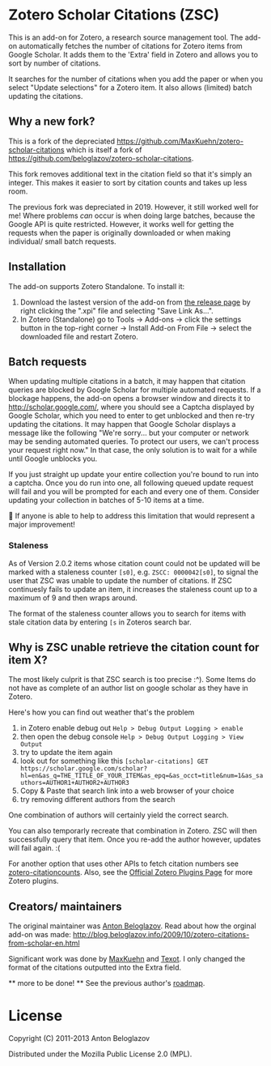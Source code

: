 # Zotero Scholar Citations (ZSC)
This is an add-on for Zotero, a research source management tool. The add-on automatically fetches the number of citations for Zotero items from Google Scholar. It adds them to the 'Extra' field in Zotero and allows you to sort by number of citations. 

It searches for the number of citations when you add the paper or when you select "Update selections" for a Zotero item. It also allows (limited) batch updating the citations.

## Why a new fork?

This is a fork of the depreciated https://github.com/MaxKuehn/zotero-scholar-citations which is itself a fork of https://github.com/beloglazov/zotero-scholar-citations. 

This fork removes additional text in the citation field so that it's simply an integer. This makes it easier to sort by citation counts and takes up less room.

The previous fork was depreciated in 2019. However, it still worked well for me! Where problems *can* occur is when doing large batches, because the Google API is quite restricted. However, it works well for getting the requests when the paper is originally downloaded or when making individual/ small batch requests. 

## Installation
The add-on supports Zotero Standalone. To install it:
1. Download the lastest version of the add-on from [the release page](https://github.com/smlum/zotero-scholar-citations/releases) by right clicking the ".xpi" file and selecting "Save Link As...".
2. In Zotero (Standalone) go to Tools -> Add-ons -> click the settings button in the top-right corner -> Install Add-on From File -> select the downloaded file and restart Zotero.

## Batch requests
When updating multiple citations in a batch, it may happen that citation queries are blocked by Google Scholar for multiple automated requests. If a blockage happens, the add-on opens a browser window and directs it to http://scholar.google.com/, where you should see a Captcha displayed by Google Scholar, which you need to enter to get unblocked and then re-try updating the citations. It may happen that Google Scholar displays a message like the following "We're sorry... but your computer or network may be sending automated queries. To protect our users, we can't process your request right now." In that case, the only solution is to wait for a while until Google unblocks you.

If you just straight up update your entire collection you're bound to run into a captcha. Once you do run into one, all following queued update request will fail and you will be prompted for each and every one of them. Consider updating your collection in batches of 5-10 items at a time.

🚨 If anyone is able to help to address this limitation that would represent a major improvement!

### Staleness
As of Version 2.0.2 items whose citation count could not be updated will be marked with a staleness counter `[s0]`, e.g. `ZSCC: 0000042[s0]`, to signal the user that ZSC was unable to update the number of citations. If ZSC continuesly fails to update an item, it increases the staleness count up to a maximum of 9 and then wraps around.

The format of the staleness counter allows you to search for items with stale citation data by entering `[s` in Zoteros search bar.

## Why is ZSC unable retrieve the citation count for item X?
The most likely culprit is that ZSC search is too precise :^). Some Items do not have as complete of an author list on google scholar as they have in Zotero.

Here's how you can find out weather that's the problem
1. in Zotero enable debug out `Help > Debug Output Logging > enable`
1. then open the debug console `Help > Debug Output Logging > View Output`
1. try to update the item again
1. look out for something like this `[scholar-citations] GET https://scholar.google.com/scholar?hl=en&as_q=THE_TITLE_OF_YOUR_ITEM&as_epq=&as_occt=title&num=1&as_sauthors=AUTHOR1+AUTHOR2+AUTHOR3`
1. Copy & Paste that search link into a web browser of your choice
1. try removing different authors from the search

One combination of authors will certainly yield the correct search.

You can also temporarly recreate that combination in Zotero. ZSC will then successfully query that item. Once you re-add the author however, updates will fail again. :(

For another option that uses other APIs to fetch citation numbers see [zotero-citationcounts](https://github.com/eschnett/zotero-citationcounts). Also, see the [Official Zotero Plugins Page](https://www.zotero.org/support/plugins) for more Zotero plugins.

## Creators/ maintainers

The original maintainer was [Anton Beloglazov](https://github.com/beloglazov). Read about how the orginal add-on was made: http://blog.beloglazov.info/2009/10/zotero-citations-from-scholar-en.html

Significant work was done by [MaxKuehn](https://github.com/MaxKuehn) and [Texot](https://github.com/tete1030). I only changed the format of the citations outputted into the Extra field. 

** more to be done! ** See the previous author's [roadmap](https://github.com/smlum/zotero-scholar-citations/blob/develop/RoadMap.md).

# License

Copyright (C) 2011-2013 Anton Beloglazov

Distributed under the Mozilla Public License 2.0 (MPL).
